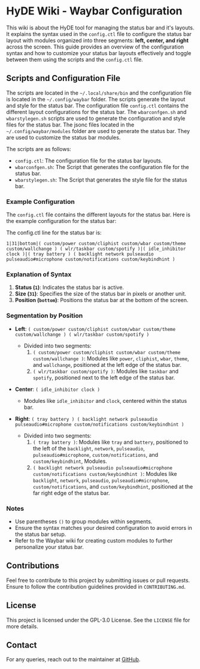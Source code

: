 # HyDE Wiki - Waybar Configuration

This wiki is about the HyDE tool for managing the status bar and it's layouts. It explains the syntax used in the `config.ctl` file to configure the status bar layout with modules organized into three segments: **left, center, and right** across the screen. This guide provides an overview of the configuration syntax and how to customize your status bar layouts effectively and toggle between them using the scripts and the `config.ctl` file.

## Scripts and Configuration File

The scripts are located in the `~/.local/share/bin` and the configuration file is located in the `~/.config/waybar` folder. The scripts generate the layout and style for the status bar. The configuration file `config.ctl` contains the different layout configurations for the status bar. The `wbarconfgen.sh` and `wbarstylegen.sh` scripts are used to generate the configuration and style files for the status bar. The jsonc files located in the `~/.config/waybar/modules` folder are used to generate the status bar. They are used to customize the status bar modules.

The scripts are as follows:

- `config.ctl`: The configuration file for the status bar layouts.
- `wbarconfgen.sh`: The Script that generates the configuration file for the status bar.
- `wbarstylegen.sh`: The Script that generates the style file for the status bar.

### Example Configuration

The `config.ctl` file contains the different layouts for the status bar. Here is the example configuration for the status bar:
[](https://github.com/prasanthrangan/hyprdots/blob/main/Source/assets/waybar_example.png)

The config.ctl line for the status bar is:

```shell
1|31|bottom|( custom/power custom/cliphist custom/wbar custom/theme custom/wallchange ) ( wlr/taskbar custom/spotify )|( idle_inhibitor clock )|( tray battery ) ( backlight network pulseaudio pulseaudio#microphone custom/notifications custom/keybindhint )
```

### Explanation of Syntax

1. **Status (`1`)**: Indicates the status bar is active.
2. **Size (`31`)**: Specifies the size of the status bar in pixels or another unit.
3. **Position (`bottom`)**: Positions the status bar at the bottom of the screen.

### Segmentation by Position

- **Left**: `( custom/power custom/cliphist custom/wbar custom/theme custom/wallchange ) ( wlr/taskbar custom/spotify )`

  - Divided into two segments:
    1. `( custom/power custom/cliphist custom/wbar custom/theme custom/wallchange )`: Modules like `power`, `cliphist`, `wbar`, `theme`, and `wallchange`, positioned at the left edge of the status bar.
    2. `( wlr/taskbar custom/spotify )`: Modules like `taskbar` and `spotify`, positioned next to the left edge of the status bar.

- **Center**: `( idle_inhibitor clock )`

  - Modules like `idle_inhibitor` and `clock`, centered within the status bar.

- **Right**: `( tray battery ) ( backlight network pulseaudio pulseaudio#microphone custom/notifications custom/keybindhint )`

  - Divided into two segments:
    1. `( tray battery )`: Modules like `tray` and `battery`, positioned to the left of the `backlight`, `network`, `pulseaudio`, `pulseaudio#microphone`, `custom/notifications`, and `custom/keybindhint`, Modules.
    2. `( backlight network pulseaudio pulseaudio#microphone custom/notifications custom/keybindhint )`: Modules like `backlight`, `network`, `pulseaudio`, `pulseaudio#microphone`, `custom/notifications`, and `custom/keybindhint`, positioned at the far right edge of the status bar.

### Notes

- Use parentheses `()` to group modules within segments.
- Ensure the syntax matches your desired configuration to avoid errors in the status bar setup.
- Refer to the Waybar wiki for creating custom modules to further personalize your status bar.

## Contributions

Feel free to contribute to this project by submitting issues or pull requests. Ensure to follow the contribution guidelines provided in `CONTRIBUTING.md`.

## License

This project is licensed under the GPL-3.0 License. See the `LICENSE` file for more details.

## Contact

For any queries, reach out to the maintainer at [GitHub](https://github.com/prasanthrangan/hyprdots).
